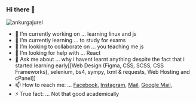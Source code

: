### Hi there 👋

<p align="left"> <img src="https://komarev.com/ghpvc/?username=ankurgajurel" alt="ankurgajurel" /> </p>

- 🔭 I’m currently working on ... learning linux and js
- 🌱 I’m currently learning ... to study for exams
- 👯 I’m looking to collaborate on ... you teaching me js
- 🤔 I’m looking for help with ... React 
- 💬 Ask me about ... why i havent learnt anything despite the fact that i started learning early[[Web Design (Figma, CSS, SCSS, CSS Frameworks), selenium, bs4, sympy, lxml & requests, Web Hosting and cPanel]]
- 📫 How to reach me: ... <a href="https://facebook.com/theresureishope">Facebook</a>, <a href="https://instagram.com/theresureishope">Instagram</a>, <a href="mailto:ankurgajurel02@gmail.com">Mail</a>, <a href="mailto:ankurgajurel02@gmail.com">Google Mail</a>, 
- ⚡ True fact: ... Not that good academically
